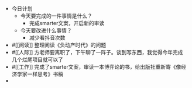 - 今日计划
    - 今天要完成的一件事情是什么？
        - 完成smarter文案，开启新的审读
    - 今天要改进什么事情？
        - 减少看抖音次数
- #[[阅读]] 整理阅读《负动产时代》的问题
- #[[人际]] 方老师要离职了，下午聊了一阵子。谈到写东西，我觉得今年完成几个烂尾项目就可以了
- #[[工作]] 完成了smarter文案，审读一本博弈论的书，给出版社重新寄《像经济学家一样思考》书稿
- 
